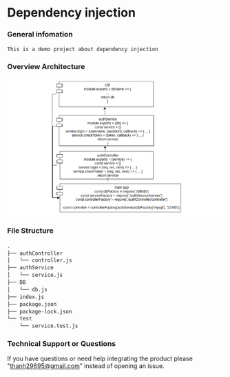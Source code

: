 # Dependency injection
### General infomation
```
This is a demo project about dependency injection
```
### Overview Architecture
![](./dependency-injection.png)

### File Structure
```bash
.
├── authController
│   └── controller.js
├── authService
│   └── service.js
├── DB
│   └── db.js
├── index.js
├── package.json
├── package-lock.json
└── test
    └── service.test.js
```
### Technical Support or Questions
If you have questions or need help integrating the product please "thanh29695@gmail.com" instead of opening an issue.
